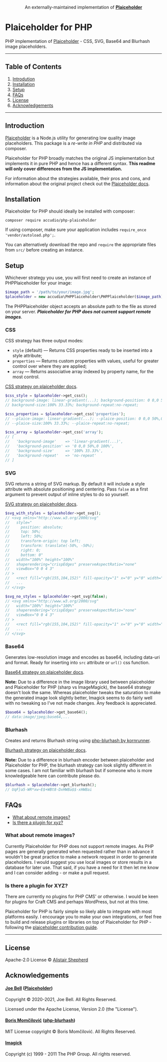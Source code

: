 <p align="center">
  An externally-maintained implementation of
  <strong>
    <a href="https://github.com/joe-bell/plaiceholder">
        Plaiceholder
    </a>
  </strong>
</p>

# Plaiceholder for PHP

PHP implementation of [Plaiceholder](https://plaiceholder.co/) - CSS, SVG, Base64 and Blurhash image placeholders.

---

## Table of Contents

1. [Introdution](#introduction)
1. [Installation](#installation)
1. [Setup](#setup)
1. [FAQs](#faqs)
1. [License](#license)
1. [Acknowledgements](#acknowledgements)

---

## Introduction

[Plaiceholder](https://plaiceholder.co/) is a Node.js utility for generating low quality image placeholders. This package is a *re-write in PHP* and distributed via composer.

Plaiceholder for PHP broadly matches the original JS implementation but implements it in pure PHP and hence has a different syntax. **This readme will only cover differences from the JS implementation.**

For information about the strategies available, their pros and cons, and information about the original project check out the [Plaiceholder docs](https://plaiceholder.co/docs).


## Installation

Plaiceholder for PHP should ideally be installed with composer:

```
composer require accudio/php-plaiceholder
```

If using composer, make sure your application includes `require_once 'vendor/autoload.php';`.

You can alternatively download the repo and `require` the appropriate files from `src/` before creating an instance.


## Setup

Whichever strategy you use, you will first need to create an instance of PHPPlaiceholder for your image:

```php
$image_path = '/path/to/your/image.jpg';
$placeholder = new accudio\PHPPlaiceholder\PHPPlaiceholder($image_path);
```

The PHPPlaiceholder object accepts an absolute path to the file as stored on your server. ***Plaiceholder for PHP does not current support remote images***.

### CSS

CSS strategy has three output modes:

- `style` (default) &mdash; Returns CSS properties ready to be inserted into a style attribute;
- `properties` &mdash; Returns custom properties with values, useful for greater control over where they are applied;
- `array` &mdash; Returns associative array indexed by property name, for the most control.

[CSS strategy on plaiceholder docs](https://plaiceholder.co/docs/usage#css).

```php
$css_style = $placeholder->get_css();
// background-image: linear-gradient(...); background-position: 0 0,0 50%,0 100%;
// background-size:100% 33.33%; background-repeat:no-repeat;

$css_properties = $placeholder->get_css('properties');
// --plaice-image: linear-gradient(...); --plaice-position: 0 0,0 50%,0 100%;
// --plaice-size:100% 33.33%; --plaice-repeat:no-repeat;

$css_array = $placeholder->get_css('array');
// [
//   'background-image'    => 'linear-gradient(...)',
//   'background-position' => '0 0,0 50%,0 100%',
//   'background-size'     => '100% 33.33%',
//   'background-repeat'   => 'no-repeat'
// ]
```

### SVG

SVG returns a string of SVG markup. By default it will include a style attribute with absolute positioning and centering. Pass `false` as a first argument to prevent output of inline styles to do so yourself.

[SVG strategy on plaiceholder docs](https://plaiceholder.co/docs/usage#svg).

```php
$svg_with_styles = $placeholder->get_svg();
// <svg xmlns="http://www.w3.org/2000/svg"
//   style="
//     position: absolute;
//     top: 50%;
//     left: 50%;
//     transform-origin: top left;
//     transform: translate(-50%, -50%);
//     right: 0;
//     bottom: 0"
//   width="100%" height="100%"
//   shaperendering="crispEdges" preserveAspectRatio="none"
//   viewBox="0 0 4 3"
// >
//   <rect fill="rgb(155,104,152)" fill-opacity="1" x="0" y="0" width="1" height="1">
//   ...
// </svg>

$svg_no_styles = $placeholder->get_svg(false);
// <svg xmlns="http://www.w3.org/2000/svg"
//   width="100%" height="100%"
//   shaperendering="crispEdges" preserveAspectRatio="none"
//   viewBox="0 0 4 3"
// >
//   <rect fill="rgb(155,104,152)" fill-opacity="1" x="0" y="0" width="1" height="1">
//   ...
// </svg>
```

### Base64

Generates low-resolution image and encodes as base64, including data-uri and format. Ready for inserting into `src` attribute or `url()` css function.

[Base64 strategy on plaiceholder docs](https://plaiceholder.co/docs/usage#base64).

**Note:** Due to a difference in the image library used between plaiceholder and Plaiceholder for PHP (sharp vs ImageMagick), the base64 strategy doesn't look the same. Whereas plaiceholder tweaks the saturation to make the generated image look slightly better, Imagick seems to do fairly well with no tweaking so I've not made changes. Any feedback is appreciated.

```php
$base64 = $placeholder->get_base64();
// data:image/jpeg;base64,...
```

### Blurhash

Creates and returns Blurhash string using [php-blurhash by kornrunner](https://github.com/kornrunner/php-blurhash).

[Blurhash strategy on plaiceholder docs](https://plaiceholder.co/docs/usage#blurhash).

**Note:** Due to a difference in blurhash encoder between plaiceholder and Plaiceholder for PHP, the blurhash strategy can look slightly different in some cases. I am not familiar with blurhash but if someone who is more knowledgeable here can contribute please do.

```php
$blurhash = $placeholder->get_blurhash();
// UqF}a5-WR*xw~E$+WBt8-DxHWBa$$-xHWBai
```

## FAQs

- [What about remote images?](#what-about-remote-images)
- [Is there a plugin for xyz?](#is-there-a-plugin-for-xyz)

### What about remote images?

Currently Plaiceholder for PHP does not support remote images. As PHP pages are generally generated when requested rather than in advance it wouldn't be great practice to make a network request in order to generate placeholders. I would suggest you use local images or store results in a database for later use. That said, if you have a need for it then let me know and I can consider adding - or make a pull request.

### Is there a plugin for XYZ?

There are currently no plugins for PHP CMS' or otherwise. I would be keen for plugins for Craft CMS and perhaps WordPress, but not at this time.

Plaiceholder for PHP is fairly simple so likely able to integrate with most platforms easily. I encourage you to make your own integrations, or feel free to build and release plugins or libraries on top of Plaiceholder for PHP - following the [plaiceholder contribution guide](https://github.com/joe-bell/plaiceholder/blob/main/CONTRIBUTING.md).

---

## License

Apache-2.0 License © [Alistair Shepherd](https://alistairshepherd.uk)

## Acknowledgements

#### [Joe Bell](https://github.com/joe-bell) ([Plaiceholder](https://github.com/joe-bell/plaiceholder))

Copyright © 2020-2021, Joe Bell. All Rights Reserved.

Licensed under the Apache License, Version 2.0 (the "License").


#### [Boris Momčilović](https://github.com/kornrunner) ([php-blurhash](https://github.com/kornrunner/php-blurhash))

MIT License copyright © Boris Momčilović. All Rights Reserved.

#### [Imagick](https://github.com/Imagick/imagick)

Copyright (c) 1999 - 2011 The PHP Group. All rights reserved.
